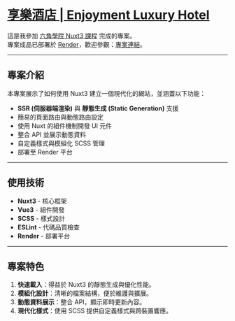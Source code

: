 <!-- # [享樂酒店 | Enjoyment Luxury Hotel](https://my-nuxt3-project.onrender.com/) -->
# [享樂酒店 | Enjoyment Luxury Hotel](https://nuxt3-hotel-project.vercel.app/)

這是我參加 [六角學院 Nuxt3 課程](https://www.hexschool.com/courses/nuxt3-training.html) 完成的專案。  
專案成品已部署於 [Render](https://render.com/)，歡迎參觀：[專案連結](https://my-nuxt3-project.onrender.com/)。

---

## 專案介紹

本專案展示了如何使用 Nuxt3 建立一個現代化的網站，並涵蓋以下功能：
- **SSR (伺服器端渲染)** 與 **靜態生成 (Static Generation)** 支援
- 簡易的頁面路由與動態路由設定
- 使用 Nuxt 的組件機制開發 UI 元件
- 整合 API 並展示動態資料
- 自定義樣式與模組化 SCSS 管理
- 部署至 Render 平台

---

## 使用技術

- **Nuxt3** - 核心框架
- **Vue3** - 組件開發
- **SCSS** - 樣式設計
- **ESLint** - 代碼品質檢查
- **Render** - 部署平台

---

## 專案特色

1. **快速載入**：得益於 Nuxt3 的靜態生成與優化性能。
2. **模組化設計**：清晰的檔案結構，便於維護與擴展。
3. **動態資料展示**：整合 API，顯示即時更新內容。
4. **現代化樣式**：使用 SCSS 提供自定義樣式與跨裝置響應。

